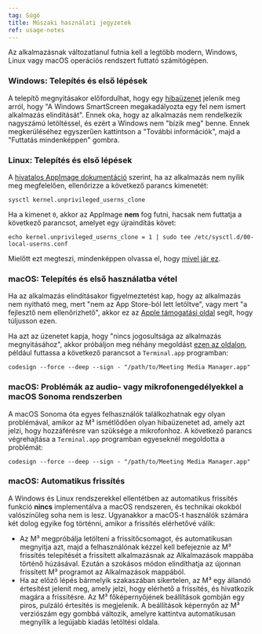 ```yaml
---
tag: Súgó
title: Műszaki használati jegyzetek
ref: usage-notes
---
```


Az alkalmazásnak változatlanul futnia kell a legtöbb modern, Windows, Linux vagy macOS operációs rendszert futtató számítógépen.

### Windows: Telepítés és első lépések

A telepítő megnyitásakor előfordulhat, hogy egy [hibaüzenet](assets/img/other/win-smartscreen.png) jelenik meg arról, hogy "A Windows SmartScreen megakadályozta egy fel nem ismert alkalmazás elindítását". Ennek oka, hogy az alkalmazás nem rendelkezik nagyszámú letöltéssel, és ezért a Windows nem "bízik meg" benne. Ennek megkerüléséhez egyszerűen kattintson a "További információk", majd a "Futtatás mindenképpen" gombra.

### Linux: Telepítés és első lépések

A [hivatalos AppImage dokumentáció](https://docs.appimage.org/user-guide/troubleshooting/electron-sandboxing.html) szerint, ha az alkalmazás nem nyílik meg megfelelően, ellenőrizze a következő parancs kimenetét:

`sysctl kernel.unprivileged_userns_clone`

Ha a kimenet `0`, akkor az AppImage **nem** fog futni, hacsak nem futtatja a következő parancsot, amelyet egy újraindítás követ:

`echo kernel.unprivileged_userns_clone = 1 | sudo tee /etc/sysctl.d/00-local-userns.conf`

Mielőtt ezt megteszi, mindenképpen olvassa el, hogy [mivel jár ez](https://lwn.net/Articles/673597/).

### macOS: Telepítés és első használatba vétel

Ha az alkalmazás elindításakor figyelmeztetést kap, hogy az alkalmazás nem nyitható meg, mert "nem az App Store-ból lett letöltve", vagy mert "a fejlesztő nem ellenőrizhető", akkor ez az [Apple támogatási oldal](https://support.apple.com/en-ca/HT202491) segít, hogy túljusson ezen.

Ha azt az üzenetet kapja, hogy "nincs jogosultsága az alkalmazás megnyitásához", akkor próbáljon meg néhány megoldást [ezen az oldalon](https://stackoverflow.com/questions/64842819/cant-run-app-because-of-permission-in-big-sur/64895860), például futtassa a következő parancsot a `Terminal.app` programban:

`codesign --force --deep --sign - "/path/to/Meeting Media Manager.app"`

### macOS: Problémák az audio- vagy mikrofonengedélyekkel a macOS Sonoma rendszerben

A macOS Sonoma óta egyes felhasználók találkozhatnak egy olyan problémával, amikor az M³ ismétlődően olyan hibaüzenetet ad, amely azt jelzi, hogy hozzáférésre van szüksége a mikrofonhoz. A következő parancs végrehajtása a `Terminal.app` programban egyeseknél megoldotta a problémát:

`codesign --force --deep --sign - "/path/to/Meeting Media Manager.app"`

### macOS: Automatikus frissítés

A Windows és Linux rendszerekkel ellentétben az automatikus frissítés funkció **nincs** implementálva a macOS rendszeren, és technikai okokból valószínűleg soha nem is lesz. Ugyanakkor a macOS-t használók számára két dolog egyike fog történni, amikor a frissítés elérhetővé válik:

- Az M³ megpróbálja letölteni a frissítőcsomagot, és automatikusan megnyitja azt, majd a felhasználónak kézzel kell befejeznie az M³ frissítés telepítését a frissített alkalmazásnak az Alkalmazások mappába történő húzásával. Ezután a szokásos módon elindíthatja az újonnan frissített M³ programot az Alkalmazások mappából.
- Ha az előző lépés bármelyik szakaszában sikertelen, az M³ egy állandó értesítést jelenít meg, amely jelzi, hogy elérhető a frissítés, és hivatkozik magára a frissítésre. Az M³ főképernyőjének beállítások gombján egy piros, pulzáló értesítés is megjelenik. A beállítások képernyőn az M³ verziószám egy gombbá változik, amelyre kattintva automatikusan megnyílik a legújabb kiadás letöltési oldala.
